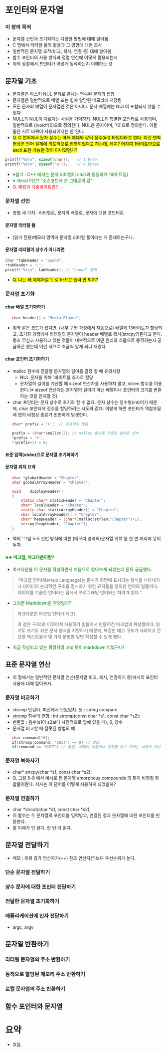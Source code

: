 # 포인터와 문자열
 ### 이 장의 목적
 - 문자열 선언과 초기화하는 다양한 방법에 대해 알아봄
 - C 앱에서 리터럴 풀의 활용과 그 영향에 대한 조사
 - 일반적인 문자열 조작(비교, 복사, 연결 등) 대해 알아봄
 - 함수 포인터의 사용 방식과 정렬 연산에 어떻게 활용되는지
 - 위의 상황에서 포인터가 어떻게 동작하는지 이해하는 것

## 문자열 기초
 - 문자열은 아스키 NUL 문자로 끝나는 연속된 문자의 집합
 - 문자열은 일반적으로 배열 또는 힙에 할당된 메모리에 저장됨
 - 모든 문자의 배열이 문자열인 것은 아니다. 문자 배열에는 NUL이 포함되지 않을 수 있다
 - NULL과 NUL이 다르다는 사실을 기억하자. NULL은 특별한 포인터로 사용되며, 일반적으로 ((void*)0)으로 정의한다. NUL은 문자이며, '\0'으로 정의한다. 이들 둘은 서로 바뀌어 사용되어서는 안 된다.
 - <mark>Q. C 언어에서 문자 상수는 아래 예제와 같이 정수(int) 타입이라고 한다. 이런 변칙 현상은 언어 설계에 의도적으로 반영되었다고 하는데, 왜지? 어차피 1바이트만으로 ascii 표현 가능한 것이 아니었던가?</mark>
  ```c
  printf("%d\n", sizeof(char));   // 1 byte
  printf("%d\n", sizeof('a'));	  // 4 bytes
  ```
  - <span style = "color:green">※참고 : C++ 에서는 문자 리터럴이 char와 동일하게 1바이트임)</span>
  - <span style = "color:green">※ literal 이란? "소스코드에 쓴 그대로의 값"</span>
  - <span style = "color:red">Q. 패킹과 다중바이트란?</span>
 
 ### 문자열 선언
 - 방법 세 가지 : 리터럴로, 문자의 배열로, 문자에 대한 포인터로
 #### 문자열 리터럴 풀
 - (읽기 전용)메모리 영역에 문자열 리터럴 풀이라는 게 존재하는구나.
 #### 문자열 리터럴이 상수가 아니라면
 ```c
 char *tabHeader = "Sound";
 *tabHeader = 'L';
 printf("%s\n", tabHeader); // "Lound" 출력
 ```
 - <mark>Q. 나는 왜 예제처럼 'L'로 바꾸고 출력 안 되지?</mark>
 ### 문자열 초기화
 #### char 배열 초기화하기
 ```c
    char header[] = "Media Player";
 ```
 - 위와 같은 코드가 있다면, (내부 구현 과정에서 자동으로) 배열에 13바이트가 할당되고, 초기화 과정에서 리터럴의 문자열이 header 배열로 복사(strcpy?)된다고 한다. 평소 무심코 사용하고 있는 것들이 내부적으로 어떤 원리와 흐름으로 동작하는지 궁금하곤 했는데 이런 식으로 조금씩 알게 되니 재밌다.

 #### char 포인터 초기화하기
 - malloc 함수에 전달할 문자열의 길이를 결정 할 때 유의사항
    - NUL 문자를 위해 1바이트를 추가로 할당
    - 문자열의 길이를 계산할 때 sizeof 연산자를 사용하지 말고, strlen 함수를 이용한다.(※ sizeof 연산자는 문자열의 길이가 아닌 배열이나 포인터의 크기를 변환하는 것을 인지할 것)
 - char 포인터는 문자 상수로 초기화 할 수 없다. 문자 상수는 정수형(int)이기 때문에, char 포인터에 정수를 할당하려는 시도와 같다. 이렇게 하면 포인터가 역참조될 때 앱의 비정상 종료가 빈번하게 발생한다.
 ```c
    char* prefix = '+';  // 유효하지 않음
    
    prefix = (char*)malloc(2); // malloc 함수를 이용한 올바른 방식
    *prefix = '+';
    *(prefix+1) = 0;
 ```
 #### 표준 입력(stdin)으로 문자열 초기화하기
 #### 문자열 위치 요약
 ```c
    char *globalHeader = "Chapter";
    char globalArrayHeader = "Chapter";

    void	displayHeader()
    {
        static char* staticHeader = "Chapter";
        char* localHeader = "Chapter";
        static char staticArrayHeader[] = "Chapter";
        char localArrayHeader[] = "Chapter";
        char* heapHeader = (char*)malloc(strlen("Chapter")+1);
        strcpy(heapHeader, "Chapter");
    }
 ```
 - 책의 '그림 5-5 선언 방식에 따른 (메모리 영역의)문자열 위치'를 한 번 머리에 넣어두자.

 #### <span style = 'color:green'>※※ 마크업, 마크다운이란?</span>
 - <span style = 'color:green'>마크다운을 이 문서를 작성하면서 처음으로 찾아보게 되었는데 문득 궁금했다.</span>
 > “마크업 언어(Markup Language)는 문서가 화면에 표시되는 형식을 나타내거나 데이터의 논리적인 구조를 명시하기 위한 규칙들을 정의한 언어의 일종이다. 데이터를 기술한 언어라는 점에서 프로그래밍 언어와는 차이가 있다.”
 - <span style = 'color:green'>그러면 Markdown은 무엇일까?</span>
 > 마크다운은 마크업 언어가 태그(<div> </div>과 같은 구조)로 이루어져 사용하기 힘들어서 만들어진 마크업의 파생형이다. 읽기도 쓰기도 쉬운 문서 양식을 지향하기 때문에, 복잡한 태그 구조가 사라지고 간단한 텍스트들과 몇 가지 문법만 알면 작성할 수 있게 했다.
 - <span style = 'color:green'>지금 작성되고 있는 확장자명 .md 뜻이 markdown 이었구나!</span>

## 표준 문자열 연산
 - 이 절에서는 일반적인 문자열 연산(문자열 비교, 복사, 연결하기 등)에서의 포인터 사용에 대해 알아보자.
 ### 문자열 비교하기
 - strcmp 반갑다. 피신에서 보았었지. 뜻 : string compare
 - strcmp 함수의 원형 : int strcmp(const char *s1, const char *s2);
 - 반환값 : 음수(s1이 s2보다 사전적으로 앞에 있을 때), 0, 양수
 - 문자열 비교할 때 잘못된 방법의 예
 ```c
    char command[16];
    if(strcmp(command, "QUIT") == 0) // 맞음.
    if(command == "QUIT") // 틀림. 배열의 이름이나 문자열 상수 자체는 내용이 아닌 주소를 반환한다.
 ```
 ### 문자열 복하사기
 - char* strcpy(char *s1, const char *s2);
 - Q. 그림 5-8 에서 예시로 든 문자열 amorphous compounds 의 뜻이 비정질 화합물이란다. 저자는 이 단어를 어떻게 사용하게 되었을까?
 ### 문자열 연결하기
 - char *strcat(char *s1, const char *s2);
 - 이 함수는 두 문자열의 포인터를 입력받고, 연결된 결과 문자열에 대한 포인터를 반환한다.
 - 잘 이해가 안 된다. 한 번 더 읽자.
 
## 문자열 전달하기
 - 메모 : 후위 증가 연산자가(++) 참조 연산자(*)보다 우선순위가 높다.
 ### 단순 문자열 전달하기
 ### 상수 문자에 대한 포인터 전달하기
 ### 전달한 문자열 초기화하기
 ### 애플리케이션에 인자 전달하기
 - argc, argv

## 문자열 반환하기
 ### 리터럴 문자열의 주소 반환하기
 ### 동적으로 할당된 메모리 주소 반환하기
 ### 로컬 문자열의 주소 반환하기

## 함수 포인터와 문자열

# 요약
 - 흐음.
